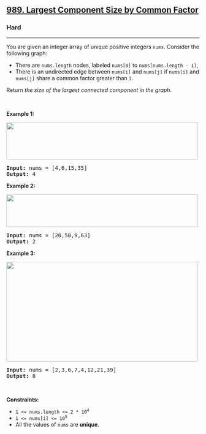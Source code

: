 <h2><a href="https://leetcode.com/problems/largest-component-size-by-common-factor">989. Largest Component Size by Common Factor</a></h2><h3>Hard</h3><hr><p>You are given an integer array of unique positive integers <code>nums</code>. Consider the following graph:</p>

<ul>
	<li>There are <code>nums.length</code> nodes, labeled <code>nums[0]</code> to <code>nums[nums.length - 1]</code>,</li>
	<li>There is an undirected edge between <code>nums[i]</code> and <code>nums[j]</code> if <code>nums[i]</code> and <code>nums[j]</code> share a common factor greater than <code>1</code>.</li>
</ul>

<p>Return <em>the size of the largest connected component in the graph</em>.</p>

<p>&nbsp;</p>
<p><strong class="example">Example 1:</strong></p>
<img alt="" src="https://assets.leetcode.com/uploads/2018/12/01/ex1.png" style="width: 500px; height: 97px;" />
<pre>
<strong>Input:</strong> nums = [4,6,15,35]
<strong>Output:</strong> 4
</pre>

<p><strong class="example">Example 2:</strong></p>
<img alt="" src="https://assets.leetcode.com/uploads/2018/12/01/ex2.png" style="width: 500px; height: 85px;" />
<pre>
<strong>Input:</strong> nums = [20,50,9,63]
<strong>Output:</strong> 2
</pre>

<p><strong class="example">Example 3:</strong></p>
<img alt="" src="https://assets.leetcode.com/uploads/2018/12/01/ex3.png" style="width: 500px; height: 260px;" />
<pre>
<strong>Input:</strong> nums = [2,3,6,7,4,12,21,39]
<strong>Output:</strong> 8
</pre>

<p>&nbsp;</p>
<p><strong>Constraints:</strong></p>

<ul>
	<li><code>1 &lt;= nums.length &lt;= 2 * 10<sup>4</sup></code></li>
	<li><code>1 &lt;= nums[i] &lt;= 10<sup>5</sup></code></li>
	<li>All the values of <code>nums</code> are <strong>unique</strong>.</li>
</ul>
